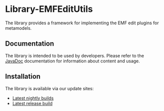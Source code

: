 # Library-EMFEditUtils

The library provides a framework for implementing the EMF edit plugins for metamodels.

## Documentation

The library is intended to be used by developers. Please refer to the [JavaDoc](https://updatesite.mdsd.tools/library-emfeditutils/nightly/javadoc/) documentation for information about content and usage.

## Installation

The library is available via our update sites:
* [Latest nightly builds](https://updatesite.mdsd.tools/library-emfeditutils/nightly)
* [Latest release build](https://updatesite.mdsd.tools/library-emfeditutils/releases/latest) 